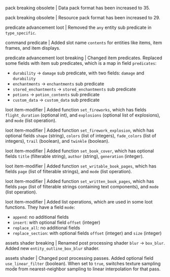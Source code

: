 pack breaking obsolete | Data pack format has been increased to 35.

pack breaking obsolete | Resource pack format has been increased to 29.

predicate advancement loot | Removed the `any` entity sub predicate in `type_specific`.

command predicate | Added slot name `contents` for entities like items, item frames, and item displays.

predicate advancement loot breaking | Changed item predicates. Replaced some fields with item sub predicates, which is a map in field `predicates`:
* `durability` -> `damage` sub predicate, with two fields: `damage` and `durability`
* `enchantments` -> `enchantments` sub predicate
* `stored_enchantments` -> `stored_enchantments` sub predicate
* `potions` -> `potion_contents` sub predicate
* `custom_data` -> `custom_data` sub predicate

loot item-modifier | Added function `set_fireworks`, which has fields `flight_duration` (optional int), and `explosions` (optional list of explosions), and `mode` (list operation).

loot item-modifier | Added function `set_firework_explosion`, which has optional fields `shape` (string), `colors` (list of integers), `fade_colors` (list of integers), `trail` (boolean), and `twinkle` (boolean).

loot item-modifier | Added function `set_book_cover`, which has optional fields `title` (filterable string), `author` (string), `generation` (integer).

loot item-modifier | Added function `set_writable_book_pages`, which has fields `page` (list of filterable strings), and `mode` (list operation).

loot item-modifier | Added function `set_written_book_pages`, which has fields `page` (list of filterable strings containing text components), and `mode` (list operation).

loot item-modifier | Added list operations, which are used in some loot functions. They have a field `mode`:
* `append`: no additional fields
* `insert`: with optional field `offset` (integer)
* `replace_all`: no additional fields
* `replace_section`: with optional fields `offset` (integer) and `size` (integer)

assets shader breaking | Renamed post processing shader `blur` -> `box_blur`. Added new `entity_outline_box_blur` shader.

assets shader | Changed post processing passes. Added optional field `use_linear_filter` (boolean). When set to `true`, switches texture sampling mode from nearest-neighbor sampling to linear interpolation for that pass.
